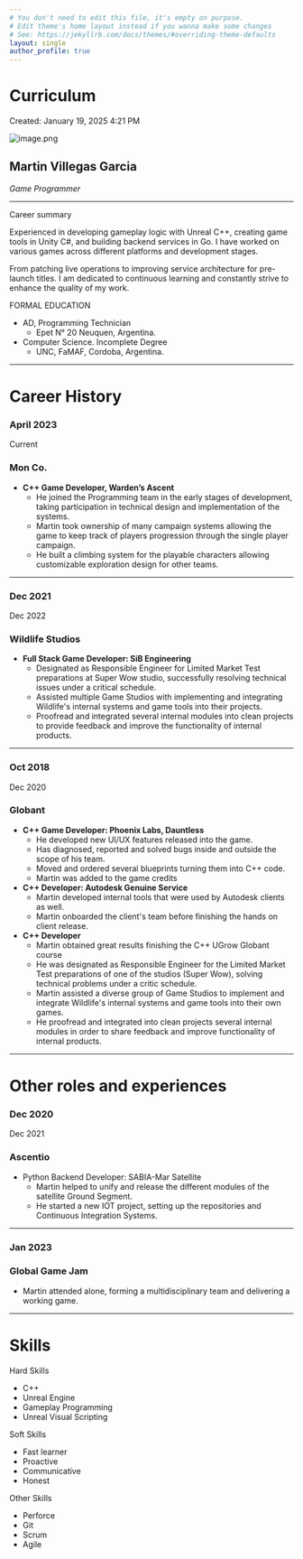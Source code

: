 ```yaml
---
# You don't need to edit this file, it's empty on purpose.
# Edit theme's home layout instead if you wanna make some changes
# See: https://jekyllrb.com/docs/themes/#overriding-theme-defaults
layout: single
author_profile: true
---
```


# Curriculum

Created: January 19, 2025 4:21 PM

![image.png](image.png)

## Martin Villegas Garcia

*Game Programmer*

---

Career summary

Experienced in developing gameplay logic with Unreal C++, creating game tools in Unity C#, and building backend services in Go. I have worked on various games across different platforms and development stages.

From patching live operations to improving service architecture for pre-launch titles. I am dedicated to continuous learning and constantly strive to enhance the quality of my work.

FORMAL EDUCATION

- AD, Programming Technician
    - Epet N° 20 Neuquen, Argentina.
- Computer Science. Incomplete Degree
    - UNC, FaMAF, Cordoba, Argentina.

---

# Career History

### April 2023

Current

### Mon Co.

- **C++ Game Developer, Warden’s Ascent**
    - He joined the Programming team in the early stages of development, taking participation in technical design and implementation of the systems.
    - Martin took ownership of many campaign systems allowing the game to keep track of players progression through the single player campaign.
    - He built a climbing system for the playable characters allowing customizable exploration design for other teams.

---

### Dec 2021

Dec 2022

### **Wildlife Studios**

- **Full Stack Game Developer: SiB Engineering**
    - Designated as Responsible Engineer for Limited Market Test preparations at Super Wow studio, successfully resolving technical issues under a critical schedule.
    - Assisted multiple Game Studios with implementing and integrating Wildlife's internal systems and game tools into their projects.
    - Proofread and integrated several internal modules into clean projects to provide feedback and improve the functionality of internal products.

---

### Oct 2018

Dec 2020

### Globant

- **C++ Game Developer: Phoenix Labs, Dauntless**
    - He developed new UI/UX features released into the game.
    - Has diagnosed, reported and solved bugs inside and outside the scope of his team.
    - Moved and ordered several blueprints turning them into C++ code.
    - Martin was added to the game credits
- **C++ Developer: Autodesk Genuine Service**
    - Martin developed internal tools that were used by Autodesk clients as well.
    - Martin onboarded the client's team before finishing the hands on client release.
- **C++ Developer**
    - Martin obtained great results finishing the C++ UGrow Globant course
    - He was designated as Responsible Engineer for the Limited Market Test preparations of one of the studios (Super Wow), solving technical problems under a critic schedule.
    - Martin assisted a diverse group of Game Studios to implement and integrate Wildlife's internal systems and game tools into their own games.
    - He proofread and integrated into clean projects several internal modules in  order to share feedback and improve functionality of internal products.

---

# Other roles and experiences

### Dec 2020

Dec 2021

### Ascentio

- Python Backend Developer: SABIA-Mar Satellite
    - Martin helped to unify and release the different modules of the satellite Ground Segment.
    - He started a new IOT project, setting up the repositories and Continuous Integration Systems.

---

### Jan 2023

### Global Game Jam

- Martin attended alone, forming a multidisciplinary team and delivering a working game.

---

# Skills

Hard Skills

- C++
- Unreal Engine
- Gameplay Programming
- Unreal Visual Scripting

Soft Skills

- Fast learner
- Proactive
- Communicative
- Honest

Other Skills

- Perforce
- Git
- Scrum
- Agile

